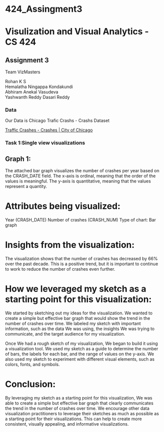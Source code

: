 # 424_Assingment3

# Visulization and Visual Analytics - CS 424
## Assignment 3

Team VizMasters

Rohan K S  
Hemalatha Ningappa Kondakundi  
Abhiram Anekal Vasudeva  
Yashwanth Reddy Dasari Reddy

### Data
Our Data is Chicago Trafic Crashs - Crashs Dataset

<a href="https://data.cityofchicago.org/Transportation/Traffic-Crashes-Crashes/85ca-t3if">Traffic Crashes - Crashes | City of Chicago</a>  

### Task 1:Single view visualizations

## Graph 1:
The attached bar graph visualizes the number of crashes per year based on the CRASH_DATE field. The x-axis is ordinal, meaning that the order of the values is meaningful. The y-axis is quantitative, meaning that the values represent a quantity.

# Attributes being visualized:
Year (CRASH_DATE)
Number of crashes (CRASH_NUM)
Type of chart:
Bar graph

# Insights from the visualization:
The visualization shows that the number of crashes has decreased by 66% over the past decade. This is a positive trend, but it is important to continue to work to reduce the number of crashes even further.

# How we leveraged my sketch as a starting point for this visualization:
We started by sketching out my ideas for the visualization. We wanted to create a simple but effective bar graph that would show the trend in the number of crashes over time. We labeled my sketch with important information, such as the data We was using, the insights We was trying to communicate, and the target audience for my visualization.

Once We had a rough sketch of my visualization, We began to build it using a visualization tool. We used my sketch as a guide to determine the number of bars, the labels for each bar, and the range of values on the y-axis. We also used my sketch to experiment with different visual elements, such as colors, fonts, and symbols.

# Conclusion:
By leveraging my sketch as a starting point for this visualization, We was able to create a simple but effective bar graph that clearly communicates the trend in the number of crashes over time. We encourage other data visualization practitioners to leverage their sketches as much as possible as a starting point for their visualizations. This can help to create more consistent, visually appealing, and informative visualizations.
